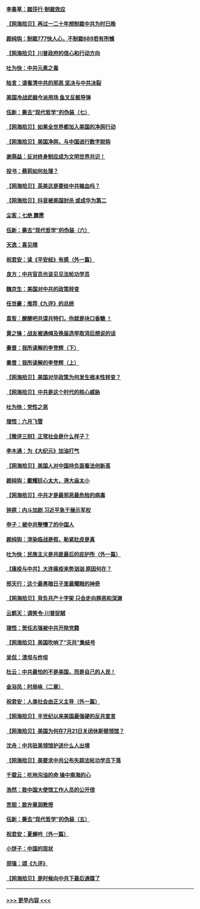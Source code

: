 #### [李春草：踏莎行·制裁效应](../pages/nsc993/n12318290.md?t=08101751) 
#### [【网海拾贝】再过一二十年想制裁中共为时已晚](../pages/nsc993/n12318195.md?t=08101751) 
#### [颜纯钩：制裁777快人心，不制裁689若有所憾](../pages/nsc993/n12316912.md?t=08101751) 
#### [【网海拾贝】川普政府的信心和行动方向](../pages/nsc993/n12316673.md?t=08101751) 
#### [吐为快：中共元素之毒](../pages/nsc993/n12316547.md?t=08101751) 
#### [陆言：请看清中共的邪恶 坚决与中共决裂](../pages/nsc993/n12315784.md?t=08101751) 
#### [美国冷战武器今派用场 鱼叉反舰导弹](../pages/nsc993/n12316258.md?t=08101751) 
#### [伍新：撕去“现代哲学”的伪装（七）](../pages/nsc993/n12315846.md?t=08101751) 
#### [【网海拾贝】如果全世界都加入美国的净网行动](../pages/nsc993/n12315588.md?t=08101751) 
#### [【网海拾贝】美国净网，与中国进行数字脱钩](../pages/nsc993/n12312813.md?t=08101751) 
#### [谢燕益：反对终身制应成为文明世界共识！](../pages/nsc993/n12310465.md?t=08101751) 
#### [投书：蔡莉如何处理？](../pages/nsc993/n12310224.md?t=08101751) 
#### [【网海拾贝】英美这是要给中共输血吗？](../pages/nsc993/n12307646.md?t=08101751) 
#### [【网海拾贝】抖音被美国封杀 或成华为第二](../pages/nsc993/n12305277.md?t=08101751) 
#### [尘客：七绝 霹雳](../pages/nsc993/n12304053.md?t=08101751) 
#### [伍新：撕去“现代哲学”的伪装（六）](../pages/nsc993/n12303243.md?t=08101751) 
#### [天逸：喜见晴](../pages/nsc993/n12303226.md?t=08101751) 
#### [祝君安：读《平安经》有感（外一篇）](../pages/nsc993/n12303170.md?t=08101751) 
#### [良方：中共官员也该见见法轮功学员](../pages/nsc993/n12302985.md?t=08101751) 
#### [魏京生：美国对中共的政策转变](../pages/nsc993/n12302929.md?t=08101751) 
#### [任世豪：推荐《九评》的总统](../pages/nsc993/n12302838.md?t=08101751) 
#### [袁哲：醒醒吧共谍共特们，你就是块口香糖 ！](../pages/nsc993/n12302678.md?t=08101751) 
#### [黄之锋：战友被通缉及换届选举取消后想说的话](../pages/nsc993/n12302681.md?t=08101751) 
#### [秦晋：我所读解的李登辉（下）](../pages/nsc993/n12302171.md?t=08101751) 
#### [秦晋：我所读解的李登辉（上）](../pages/nsc993/n12301979.md?t=08101751) 
#### [【网海拾贝】美国对华政策为何发生根本性转变？](../pages/nsc993/n12302091.md?t=08101751) 
#### [【网海拾贝】中共是这个时代的核心威胁](../pages/nsc993/n12300541.md?t=08101751) 
#### [吐为快：党性之恶](../pages/nsc993/n12300263.md?t=08101751) 
#### [理悟：六月飞雪](../pages/nsc993/n12300243.md?t=08101751) 
#### [【微评三则】正常社会是什么样子？](../pages/nsc993/n12300228.md?t=08101751) 
#### [李木通：为《大纪元》加油打气](../pages/nsc993/n12280363.md?t=08101751) 
#### [【网海拾贝】美国人对中国持负面看法创新高](../pages/nsc993/n12298720.md?t=08101751) 
#### [颜纯钩：戴耀廷心太大，港大庙太小](../pages/nsc993/n12297682.md?t=08101751) 
#### [【网海拾贝】中共才是最邪恶最危险的病毒](../pages/nsc993/n12296470.md?t=08101751) 
#### [钟原：内斗加剧 习近平急于展示军权](../pages/nsc993/n12292544.md?t=08101751) 
#### [申子：被中共整懵了的中国人](../pages/nsc993/n12291389.md?t=08101751) 
#### [颜纯钩：渲染临战是假，勒紧肚皮是真](../pages/nsc993/n12290945.md?t=08101751) 
#### [吐为快：民族主义是共匪最后的庇护所（外一篇）](../pages/nsc993/n12290887.md?t=08101751) 
#### [【瘟疫与中共】大连瘟疫来势汹汹 原因何在？](../pages/nsc993/n12287474.md?t=08101751) 
#### [邢天行：这个最黑暗日子里最耀眼的神奇](../pages/nsc993/n12289882.md?t=08101751) 
#### [【网海拾贝】背负共产十字架 只会走向罪恶和深渊](../pages/nsc993/n12288290.md?t=08101751) 
#### [云鹤天：调笑令·川普捉贼](../pages/nsc993/n12285672.md?t=08101751) 
#### [理悟：贺任志强被中共开除党籍](../pages/nsc993/n12285597.md?t=08101751) 
#### [【网海拾贝】美国吹响了“灭共”集结号](../pages/nsc993/n12284522.md?t=08101751) 
#### [吴侃：溃坝与炸坝](../pages/nsc993/n12283593.md?t=08101751) 
#### [杜云：中共最怕的不是美国，而是自己的人民！](../pages/nsc993/n12282935.md?t=08101751) 
#### [金浴凤：时局咏（二章）](../pages/nsc993/n12282923.md?t=08101751) 
#### [祝君安：人类社会由正义主导（外一篇）](../pages/nsc993/n12282809.md?t=08101751) 
#### [【网海拾贝】半世纪以来美国最强硬的反共宣言](../pages/nsc993/n12282656.md?t=08101751) 
#### [【网海拾贝】美国为何在7月21日关闭休斯顿领馆？](../pages/nsc993/n12279731.md?t=08101751) 
#### [沈舟：中共驻美领馆护送什么人出境](../pages/nsc993/n12278949.md?t=08101751) 
#### [【网海拾贝】美要求中共公布失踪法轮功学员下落](../pages/nsc993/n12277656.md?t=08101751) 
#### [千载云：吃地沟油的命 操中南海的心](../pages/nsc993/n12277533.md?t=08101751) 
#### [浩然：致中国大使馆工作人员的公开信](../pages/nsc993/n12277436.md?t=08101751) 
#### [苦胆：致许章润教授](../pages/nsc993/n12274876.md?t=08101751) 
#### [伍新：撕去“现代哲学”的伪装（五）](../pages/nsc993/n12274833.md?t=08101751) 
#### [祝君安：夏蝉吟（外一篇）](../pages/nsc993/n12274794.md?t=08101751) 
#### [小饼子：中国的现状](../pages/nsc993/n12274774.md?t=08101751) 
#### [郑强：颂《九评》](../pages/nsc993/n12274570.md?t=08101751) 
#### [【网海拾贝】是时候向中共下最后通牒了](../pages/nsc993/n12274156.md?t=08101751) 

----
#### [ >>> 更早内容 <<< ](../indexes/nsc993-earlier.md)
